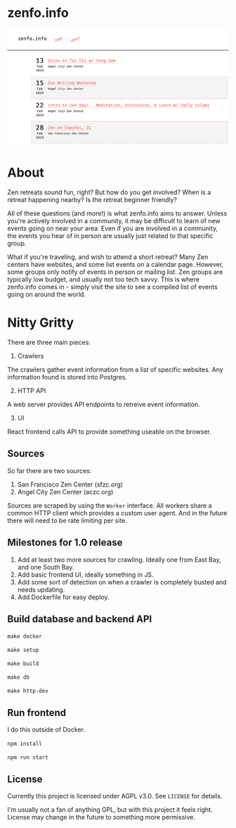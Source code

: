 # zenfo.info

![screen](screenshot.png)

# About

Zen retreats sound fun, right? But how do you get involved? When is a retreat happening nearby? Is the retreat beginner friendly?

All of these questions (and more!) is what zenfo.info aims to answer. Unless you're actively involved in a community, it may be difficult to learn
of new events going on near your area. Even if you are involved in a community, the events you hear of in person are usually just related
to that specific group.

What if you're traveling, and wish to attend a short retreat? Many Zen centers have websites, and some list events on a calendar page. However, some groups only notify of events in person or mailing list. Zen groups are typically low budget, and usually not too tech savvy. This is where zenfo.info comes in - simply visit the site to see a compiled list of events going on around the world.

# Nitty Gritty

There are three main pieces:

1. Crawlers

The crawlers gather event information from a list of specific websites. Any information found is stored into Postgres.

2. HTTP API

A web server provides API endpoints to retreive event information.

3. UI

React frontend calls API to provide something useable on the browser.

## Sources

So far there are two sources:

1. San Francisco Zen Center (sfzc.org)
2. Angel City Zen Center (aczc.org)

Sources are scraped by using the `Worker` interface. All workers share a common HTTP client which provides a custom user agent. And in the future there will need to be rate limiting per site.

## Milestones for 1.0 release

1. Add at least two more sources for crawling. Ideally one from East Bay, and one South Bay.
2. Add basic frontend UI, ideally something in JS.
3. Add some sort of detection on when a crawler is completely busted and needs updating.
4. Add Dockerfile for easy deploy.

## Build database and backend API

`make docker`

`make setup`

`make build`

`make db`

`make http-dev`

## Run frontend

I do this outside of Docker.

`npm install`

`npm run start`

## License

Currently this project is licensed under AGPL v3.0. See `LICENSE` for details.

I'm usually not a fan of anything GPL, but with this project it feels right. License may change in the future to something more permissive.
